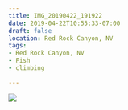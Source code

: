 ```yaml
---
title: IMG_20190422_191922
date: 2019-04-22T10:55:33-07:00
draft: false
location: Red Rock Canyon, NV
tags:
- Red Rock Canyon, NV
- Fish
- climbing

---
```

![](https://d17enza3bfujl8.cloudfront.net/IMG_20190422_191922.jpg)
